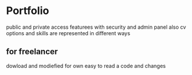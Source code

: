# Portfolio 

public and private access featurees with security and admin panel
also cv options and skills are represented in different ways

## for freelancer
dowload and modiefied for own easy to read a code and changes

